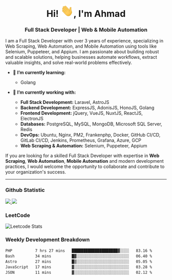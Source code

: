 <h1 align="center">Hi! <img src="https://raw.githubusercontent.com/ABSphreak/ABSphreak/master/gifs/Hi.gif" width="40px" />, I'm Ahmad</h1>


<h3 align="center">Full Stack Developer | Web & Mobile Automation </h3>
I am a Full Stack Developer with over 3 years of experience, specializing in Web Scraping, Web Automation, and Mobile Automation using tools like Selenium, Puppeteer, and Appium. I am passionate about building robust and scalable solutions, helping businesses automate workflows, extract valuable insights, and solve real-world problems effectively.

- 🔭 **I’m currently learning:**  
  - Golang  

- 🌱 **I’m currently working with:**  
  - **Full Stack Development:** Laravel, AstroJS  
  - **Backend Development:** ExpressJS, AdonisJS, HonoJS, Golang  
  - **Frontend Development:** jQuery, VueJS, NuxtJS, ReactJS, ElectronJS  
  - **Databases:** PostgreSQL, MySQL, MongoDB, Microsoft SQL Server, Redis  
  - **DevOps:** Ubuntu, Nginx, PM2, Frankenphp, Docker, GitHub CI/CD, GitLab CI/CD, Jenkins, Prometheus, Grafana, Azure, GCP  
  - **Web Scraping & Automation:** Selenium, Puppeteer, Appium  



If you are looking for a skilled Full Stack Developer with expertise in **Web Scraping**, **Web Automation**, **Mobile Automation** and modern development practices, I would welcome the opportunity to collaborate and contribute to your organization's success.

---
  
### Github Statistic
<p align="left">
<a href="https://github.com/ahmadlaiq97">
  <img height="180em" src="https://github-readme-stats-eight-theta.vercel.app/api?username=ahmadlaiq&show_icons=true&theme=algolia&include_all_commits=true&count_private=true"/>
  <img height="180em" src="https://github-readme-stats-eight-theta.vercel.app/api/top-langs/?username=ahmadlaiq&layout=compact&langs_count=8&theme=algolia"/>
</a>
</p>

### LeetCode

![Leetcode Stats](https://leetcard.jacoblin.cool/ahmadlaiq?ext=contest)

### Weekly Development Breakdown
<!--START_SECTION:waka-->

```txt
PHP          7 hrs 27 mins   ████████████████████▓░░░░   83.16 %
Bash         34 mins         █▓░░░░░░░░░░░░░░░░░░░░░░░   06.40 %
Astro        27 mins         █▒░░░░░░░░░░░░░░░░░░░░░░░   05.05 %
JavaScript   17 mins         ▓░░░░░░░░░░░░░░░░░░░░░░░░   03.28 %
JSON         11 mins         ▓░░░░░░░░░░░░░░░░░░░░░░░░   02.12 %
```

<!--END_SECTION:waka-->
